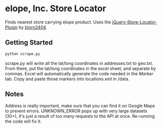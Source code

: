 # elope, Inc. Store Locator
Finds nearest store carrying elope product. Uses the [jQuery-Store-Locator-Plugin](https://github.com/bjorn2404/jQuery-Store-Locator-Plugin) by [bjorn2404](https://github.com/bjorn2404).

## Getting Started

```python
python scrape.py
``` 

scrape.py will write all the lat/long coordinates in addresses.txt to geo.txt. From there, put the lat/long coordinates in the excel sheet, and separate by commas. Excel will automatically generate the code needed in the *Marker* tab. Copy and paste those markers into locations.xml in /data.

## Notes
Address is really important, make sure that you can find it on Google Maps to prevent errors. UNKNOWN_ERROR pops up with very large datasets (30+), it's just a result of too many requests to the API at once. Re-running the code will fix it.
